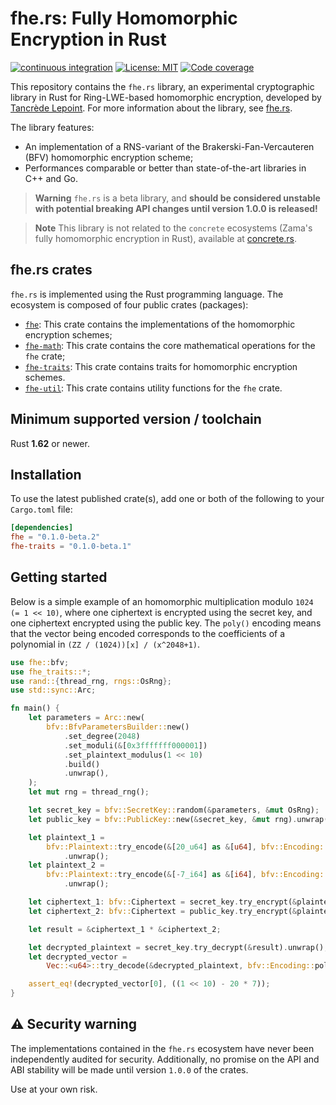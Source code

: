 # fhe.rs: Fully Homomorphic Encryption in Rust

[![continuous integration](https://github.com/tlepoint/fhe.rs/actions/workflows/rust.yml/badge.svg?branch=main)](https://github.com/tlepoint/fhe.rs/actions/workflows/rust.yml) [![License: MIT](https://img.shields.io/badge/License-MIT-yellow.svg)](https://opensource.org/licenses/MIT) [![Code coverage](https://codecov.io/gh/tlepoint/fhe.rs/branch/main/graph/badge.svg?token=LCBSDMB5NS)](https://codecov.io/gh/tlepoint/fhe.rs)

This repository contains the `fhe.rs` library, an experimental cryptographic library in Rust for Ring-LWE-based homomorphic encryption, developed by [Tancrède Lepoint](https://tancre.de).
For more information about the library, see [fhe.rs](https://fhe.rs).

The library features:

* An implementation of a RNS-variant of the Brakerski-Fan-Vercauteren (BFV) homomorphic encryption scheme;
* Performances comparable or better than state-of-the-art libraries in C++ and Go.

> **Warning**
> `fhe.rs` is a beta library, and **should be considered unstable with potential breaking API changes until version 1.0.0 is released!**

> **Note**
> This library is not related to the `concrete` ecosystems (Zama's fully homomorphic encryption in Rust), available at [concrete.rs](https://concrete.rs).

## fhe.rs crates

`fhe.rs` is implemented using the Rust programming language. The ecosystem is composed of four public crates (packages):

* [`fhe`](https://crates.io/crates/fhe): This crate contains the implementations of the homomorphic encryption schemes;
* [`fhe-math`](https://crates.io/crates/fhe-math): This crate contains the core mathematical operations for the `fhe` crate;
* [`fhe-traits`](https://crates.io/crates/fhe-traits): This crate contains traits for homomorphic encryption schemes.
* [`fhe-util`](https://crates.io/crates/fhe-util): This crate contains utility functions for the `fhe` crate.

## Minimum supported version / toolchain

Rust **1.62** or newer.

## Installation

To use the latest published crate(s), add one or both of the following to your `Cargo.toml` file:

```toml
[dependencies]
fhe = "0.1.0-beta.2"
fhe-traits = "0.1.0-beta.1"
```

## Getting started

Below is a simple example of an homomorphic multiplication modulo `1024 (= 1 << 10)`, where one ciphertext is encrypted using the secret key, and one ciphertext encrypted using the public key.
The `poly()` encoding means that the vector being encoded corresponds to the coefficients of a polynomial in `(ZZ / (1024))[x] / (x^2048+1)`.

```rust
use fhe::bfv;
use fhe_traits::*;
use rand::{thread_rng, rngs::OsRng};
use std::sync::Arc;

fn main() {
    let parameters = Arc::new(
        bfv::BfvParametersBuilder::new()
            .set_degree(2048)
            .set_moduli(&[0x3fffffff000001])
            .set_plaintext_modulus(1 << 10)
            .build()
            .unwrap(),
    );
    let mut rng = thread_rng();

    let secret_key = bfv::SecretKey::random(&parameters, &mut OsRng);
    let public_key = bfv::PublicKey::new(&secret_key, &mut rng).unwrap();

    let plaintext_1 =
        bfv::Plaintext::try_encode(&[20_u64] as &[u64], bfv::Encoding::poly(), &parameters)
            .unwrap();
    let plaintext_2 =
        bfv::Plaintext::try_encode(&[-7_i64] as &[i64], bfv::Encoding::poly(), &parameters)
            .unwrap();

    let ciphertext_1: bfv::Ciphertext = secret_key.try_encrypt(&plaintext_1, &mut rng).unwrap();
    let ciphertext_2: bfv::Ciphertext = public_key.try_encrypt(&plaintext_2, &mut rng).unwrap();

    let result = &ciphertext_1 * &ciphertext_2;

    let decrypted_plaintext = secret_key.try_decrypt(&result).unwrap();
    let decrypted_vector =
        Vec::<u64>::try_decode(&decrypted_plaintext, bfv::Encoding::poly()).unwrap();

    assert_eq!(decrypted_vector[0], ((1 << 10) - 20 * 7));
}
```

## ⚠️ Security warning

The implementations contained in the `fhe.rs` ecosystem have never been independently audited for security.
Additionally, no promise on the API and ABI stability will be made until version `1.0.0` of the crates.

Use at your own risk.

